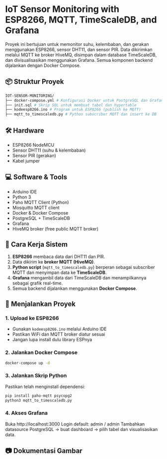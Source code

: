 # IoT Sensor Monitoring with ESP8266, MQTT, TimeScaleDB, and Grafana

Proyek ini bertujuan untuk memonitor suhu, kelembaban, dan gerakan menggunakan ESP8266, sensor DHT11, dan sensor PIR. Data dikirimkan melalui MQTT ke broker HiveMQ, disimpan dalam database TimeScaleDB, dan divisualisasikan menggunakan Grafana. Semua komponen backend dijalankan dengan Docker Compose.

## 📦 Struktur Proyek
```bash
IOT-SENSOR-MONITORING/
├── docker-compose.yml # Konfigurasi Docker untuk PostgreSQL dan Grafana
├── init.sql # Skrip SQL untuk membuat tabel dan hypertable
├── kodeesp8266.ino # Program untuk ESP8266 (publish ke MQTT)
├── mqtt_to_timescaledb.py # Python subscriber MQTT dan insert ke DB
```
## 🛠️ Hardware

- ESP8266 NodeMCU
- Sensor DHT11 (suhu & kelembaban)
- Sensor PIR (gerakan)
- Kabel jumper

## 💻 Software & Tools

- Arduino IDE
- Python 3
- Paho MQTT Client (Python)
- Mosquitto MQTT client
- Docker & Docker Compose
- PostgreSQL + TimeScaleDB
- Grafana
- HiveMQ broker (free public MQTT broker)

## 🔧 Cara Kerja Sistem

1. **ESP8266** membaca data dari DHT11 dan PIR.
2. Data dikirim ke **broker MQTT (HiveMQ)**.
3. **Python script** (`mqtt_to_timescaledb.py`) berperan sebagai subscriber MQTT dan menyimpan data ke **TimeScaleDB**.
4. **Grafana** mengambil data dari TimeScaleDB dan menampilkannya sebagai grafik real-time.
5. Semua backend dijalankan menggunakan **Docker Compose**.

## 🚀 Menjalankan Proyek

### 1. Upload ke ESP8266

- Gunakan `kodeesp8266.ino` melalui Arduino IDE
- Pastikan WiFi dan MQTT broker diatur sesuai
- Jangan lupa install dulu library ESPnya

### 2. Jalankan Docker Compose

```bash
docker-compose up -d
```

### 3. Jalankan Skrip Python
Pastikan telah menginstall dependensi:

```bash
pip install paho-mqtt psycopg2
python3 mqtt_to_timescaledb.py
```


### 4. Akses Grafana
Buka http://localhost:3000
Login default: admin / admin
Tambahkan datasource PostgreSQL → buat dashboard → pilih tabel dan visualisasikan data.

## 📷 Dokumentasi Gambar

